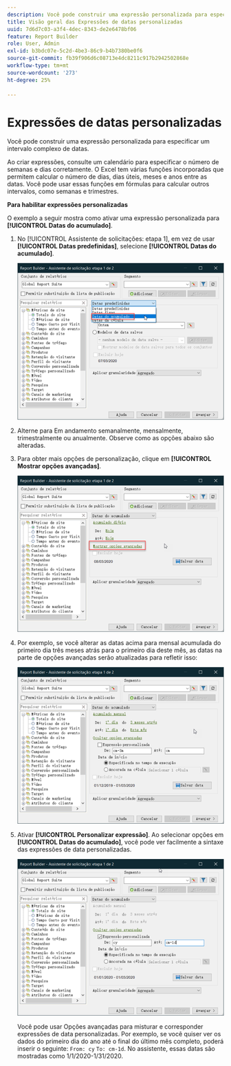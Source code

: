 ```yaml
---
description: Você pode construir uma expressão personalizada para especificar um intervalo complexo de datas.
title: Visão geral das Expressões de datas personalizadas
uuid: 7d6d7c03-a3f4-4dec-8343-de2e6478bf06
feature: Report Builder
role: User, Admin
exl-id: b3bdc07e-5c2d-4be3-86c9-b4b7380be0f6
source-git-commit: fb39f906d6c08713e4dc8211c917b2942502868e
workflow-type: tm+mt
source-wordcount: '273'
ht-degree: 25%

---
```


# Expressões de datas personalizadas

Você pode construir uma expressão personalizada para especificar um intervalo complexo de datas.

Ao criar expressões, consulte um calendário para especificar o número de semanas e dias corretamente. O Excel tem várias funções incorporadas que permitem calcular o número de dias, dias úteis, meses e anos entre as datas. Você pode usar essas funções em fórmulas para calcular outros intervalos, como semanas e trimestres.

**Para habilitar expressões personalizadas**

O exemplo a seguir mostra como ativar uma expressão personalizada para **[!UICONTROL Datas do acumulado]**.

1. No [!UICONTROL Assistente de solicitações: etapa 1], em vez de usar **[!UICONTROL Datas predefinidas]**, selecione **[!UICONTROL Datas do acumulado]**.

   ![Captura de tela mostrando as Datas do acumulado selecionadas.](assets/rolldates1.png)

1. Alterne para Em andamento semanalmente, mensalmente, trimestralmente ou anualmente. Observe como as opções abaixo são alteradas.
1. Para obter mais opções de personalização, clique em **[!UICONTROL Mostrar opções avançadas]**.

   ![Captura de tela destacando a opção Mostrar opções avançadas.](assets/rolldates2.png)

1. Por exemplo, se você alterar as datas acima para mensal acumulada do primeiro dia três meses atrás para o primeiro dia deste mês, as datas na parte de opções avançadas serão atualizadas para refletir isso:

   ![Captura de tela mostrando as datas do primeiro dia três meses atrás até o primeiro dia deste mês.](assets/rolldatesfor3.png)

1. Ativar **[!UICONTROL Personalizar expressão]**. Ao selecionar opções em **[!UICONTROL Datas do acumulado]**, você pode ver facilmente a sintaxe das expressões de data personalizadas.

   ![Captura de tela mostrando a opção Personalizar expressão selecionada.](assets/rolldatesfor5.png)

   Você pode usar Opções avançadas para misturar e corresponder expressões de data personalizadas. Por exemplo, se você quiser ver os dados do primeiro dia do ano até o final do último mês completo, poderá inserir o seguinte: `From: cy` `To: cm-1d`. No assistente, essas datas são mostradas como 1/1/2020-1/31/2020.
